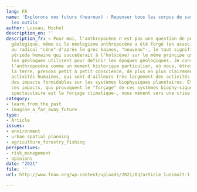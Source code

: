 ```yaml
---
lang: FR
name: 'Explorons nos futurs (heureux) : Repenser tous les corpus de savoirs et tous
  les outils'
author: Lussau, Michel
description_en: ''
description_fr: « Pour moi, l'anthropocène n'est pas une question de périodisation
  géologique, même si le néologisme anthropocène a été forgé (en associant anthropos
  au radical "cène"-d'après le grec kainos, "nouveau"-, le tout signifiant une nouvelle
  période humaine qui succéderait à l'holocène) sur le même principe que celui que
  les géologues utilisent pour définir les époques géologiques. Je considère plutôt
  l'anthropocène comme un moment historique particulier, où nous, êtres humains sur
  la terre, prenons petit à petit conscience, de plus en plus clairement, que les
  activités humaines, qui sont d'ailleurs très largement des activités urbaines, ont
  des impacts formidables sur les systèmes biophysiques planétaires. Et surtout que
  ces impacts, qui provoquent le "forçage" de ces systèmes biophy-siques-dont le plus
  spectaculaire est le forçage climatique-, nous mènent vers une crise de l'habitabilité.
category:
- learn_from_the_past
- imagine_a_far_away_future
type:
- Article
issues:
- environment
- urban_spatial_planning
- agriculture_forestry_fishing
perspectives:
- risk_management
- opinions
date: "2021"
file: ''
url: http://www.fnau.org/wp-content/uploads/2021/03/article_lussault-1.pdf

---
```


